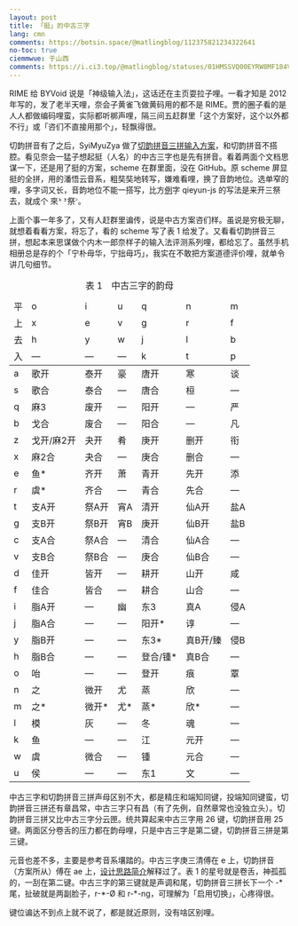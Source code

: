 ```yaml
---
layout: post
title: 「挺」的中古三字
lang: cmn
comments: https://botsin.space/@matlingblog/112375821234322641 
no-toc: true
ciemmwue: 于山西
comments: https://i.ci3.top/@matlingblog/statuses/01HMSSVQ00EYRW8MF184VJJX5Q
---
```


RIME 给 BYVoid 说是「神级输入法」，这话还在主页耍拉子哩。一看才知是 2012 年写的，发了老半天哩，奈会子黄雀飞做黄码用的都不是 RIME。贾的圈子看的是人人都做编码哩蛮，实际都听梆声哩，隔三间五赶群里「这个方案好，这个以外都不行」或「咨们不直接用那个」，轻飘得很。

切韵拼音有了之后，SyiMyuZya 做了[切韵拼音三拼输入方案](https://github.com/syimyuzya/rime-tupa-sp)，和切韵拼音不搭腔。看见奈会一猛子想起挺（人名）的中古三字也是先有拼音。看着两面个文档思谋一下，还是用了挺的方案，scheme 在群里面，没在 GitHub。原 scheme 屏显挺的全拼，用的潘悟云音系，粗奘奘地转写，嫌难看哩，换了音韵地位。选单窄的哩，多字词又长，音韵地位不能一搭写，比方<u>例</u>字 qieyun-js 的写法是来开三祭去，就成个 <samp>來ᵏ³祭꜄</samp>。

<!--more-->

上面个事一年多了，又有人赶群里谝传，说是中古方案咨们样。虽说是穷极无聊，就想着看看方案，将忘了，看的 scheme 写了表 1 给发了。又看看切韵拼音三拼，想起本来思谋做个内木一郎奈样子的输入法评测系列哩，都给忘了。虽然手机相册总是存的个「宁朴毋华，宁拙毋巧」，我实在不敢把方案道德评价哩，就单令讲几句细节。

<table><caption>表 1　中古三字的韵母</caption><thead><tr><td>平</td><td>o</td><td>i</td><td>u</td><td>q</td><td>n</td><td>m</td></tr><tr><td>上</td><td>x</td><td>e</td><td>v</td><td>g</td><td>r</td><td>f</td></tr><tr><td>去</td><td>h</td><td>y</td><td>w</td><td>j</td><td>l</td><td>b</td></tr><tr><td>入</td><td>—</td><td>—</td><td>—</td><td>k</td><td>t</td><td>p</td></tr></thead><tbody><tr><td>a</td><td>歌开</td><td>泰开</td><td>豪</td><td>唐开</td><td>寒</td><td>谈</td></tr><tr><td>s</td><td>歌合</td><td>泰合</td><td>—</td><td>唐合</td><td>桓</td><td>—</td></tr><tr><td>q</td><td>麻3</td><td>废开</td><td>—</td><td>阳开</td><td>—</td><td>严</td></tr><tr><td>b</td><td>戈合</td><td>废合</td><td>—</td><td>阳合</td><td>—</td><td>凡</td></tr><tr><td>z</td><td>戈开/麻2开</td><td>夬开</td><td>肴</td><td>庚开</td><td>删开</td><td>衔</td></tr><tr><td>x</td><td>麻2合</td><td>夬合</td><td>—</td><td>庚合</td><td>删合</td><td>—</td></tr><tr><td>e</td><td>鱼*</td><td>齐开</td><td>萧</td><td>青开</td><td>先开</td><td>添</td></tr><tr><td>r</td><td>虞*</td><td>齐合</td><td>—</td><td>青合</td><td>先合</td><td>—</td></tr><tr><td>t</td><td>支A开</td><td>祭A开</td><td>宵A</td><td>清开</td><td>仙A开</td><td>盐A</td></tr><tr><td>g</td><td>支B开</td><td>祭B开</td><td>宵B</td><td>庚开</td><td>仙B开</td><td>盐B</td></tr><tr><td>c</td><td>支A合</td><td>祭A合</td><td>—</td><td>清合</td><td>仙A合</td><td>—</td></tr><tr><td>v</td><td>支B合</td><td>祭B合</td><td>—</td><td>庚合</td><td>仙B合</td><td>—</td></tr><tr><td>d</td><td>佳开</td><td>皆开</td><td>—</td><td>耕开</td><td>山开</td><td>咸</td></tr><tr><td>f</td><td>佳合</td><td>皆合</td><td>—</td><td>耕合</td><td>山合</td><td>—</td></tr><tr><td>i</td><td>脂A开</td><td>—</td><td>幽</td><td>东3</td><td>真A</td><td>侵A</td></tr><tr><td>j</td><td>脂A合</td><td>—</td><td>—</td><td>阳开*</td><td>谆</td><td>—</td></tr><tr><td>y</td><td>脂B开</td><td>—</td><td>—</td><td>东3*</td><td>真B开/臻</td><td>侵B</td></tr><tr><td>h</td><td>脂B合</td><td>—</td><td>—</td><td>登合/锺*</td><td>真B合</td><td>—</td></tr><tr><td>o</td><td>咍</td><td>—</td><td>—</td><td>登开</td><td>痕</td><td>覃</td></tr><tr><td>n</td><td>之</td><td>微开</td><td>尤</td><td>蒸</td><td>欣</td><td>—</td></tr><tr><td>m</td><td>之*</td><td>微开*</td><td>尤*</td><td>蒸*</td><td>欣*</td><td>—</td></tr><tr><td>l</td><td>模</td><td>灰</td><td>—</td><td>冬</td><td>魂</td><td>—</td></tr><tr><td>k</td><td>鱼</td><td>—</td><td>—</td><td>江</td><td>元开</td><td>—</td></tr><tr><td>w</td><td>虞</td><td>微合</td><td>—</td><td>锺</td><td>元合</td><td>—</td></tr><tr><td>u</td><td>侯</td><td>—</td><td>—</td><td>东1</td><td>文</td><td>—</td></tr></tbody></table>

中古三字和切韵拼音三拼声母区别不大，都是精庄和端知同键，投端知同键蛮，切韵拼音三拼还有章昌常，中古三字只有昌（有了先例，自然章常也没独立头）。切韵拼音三拼又比中古三字分云匣。统共算起来中古三字用 26 键，切韵拼音用 25 键。两面区分卷舌的压力都在韵母哩，只是中古三字是第二键，切韵拼音三拼是第三键。

元音也差不多，主要是参考音系壤踏的。中古三字庚三清傅在 e 上，切韵拼音（方案所从）傅在 ae 上，[设计思路简介](https://zhuanlan.zhihu.com/p/478751152)解释过了。表 1 的星号就是卷舌，神孤孤的，一刮在第二键。中古三字的第三键就是声调和尾，切韵拼音三拼长下一个 -\* 尾，扯破就是两副脸子，r-\*-Ø 和 r-\*-ng，可理解为「启用切换」，心疼得很。

键位谝达不到点上就不说了，都是就近原则，没有啥区别哩。
